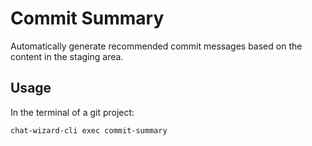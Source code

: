 # Commit Summary

Automatically generate recommended commit messages based on the content in the staging area.

## Usage

In the terminal of a git project:

```bash
chat-wizard-cli exec commit-summary
```